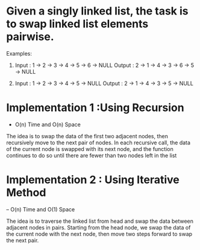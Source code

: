 # Given a singly linked list, the task is to swap linked list elements pairwise.

Examples:

1. Input : 1 -> 2 -> 3 -> 4 -> 5 -> 6 -> NULL 
   Output : 2 -> 1 -> 4 -> 3 -> 6 -> 5 -> NULL


2. Input : 1 -> 2 -> 3 -> 4 -> 5 -> NULL 
   Output : 2 -> 1 -> 4 -> 3 -> 5 -> NULL

# Implementation 1 :Using Recursion

- O(n) Time and O(n) Space

The idea is to swap the data of the first two adjacent nodes, then recursively move to the next pair of nodes. In each recursive call, the data of the current node is swapped with its next node, and the function continues to do so until there are fewer than two nodes left in the list


# Implementation 2 : Using Iterative Method

 – O(n) Time and O(1) Space

The idea is to traverse the linked list from head and swap the data between adjacent nodes in pairs. Starting from the head node, we swap the data of the current node with the next node, then move two steps forward to swap the next pair.